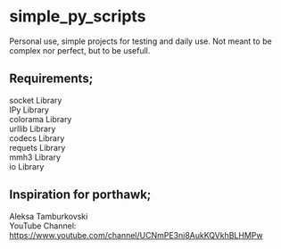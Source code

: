 # simple_py_scripts
Personal use, simple projects for testing and daily use. Not meant to be complex nor perfect, but to be usefull.
## Requirements;
socket  Library<br>
IPy  Library<br>
colorama  Library<br>
urllib Library<br>
codecs Library<br>
requets Library<br>
mmh3 Library<br>
io Library<br>


## Inspiration for porthawk;
Aleksa Tamburkovski<br>
YouTube Channel: https://www.youtube.com/channel/UCNmPE3nj8AukKQVkhBLHMPw

